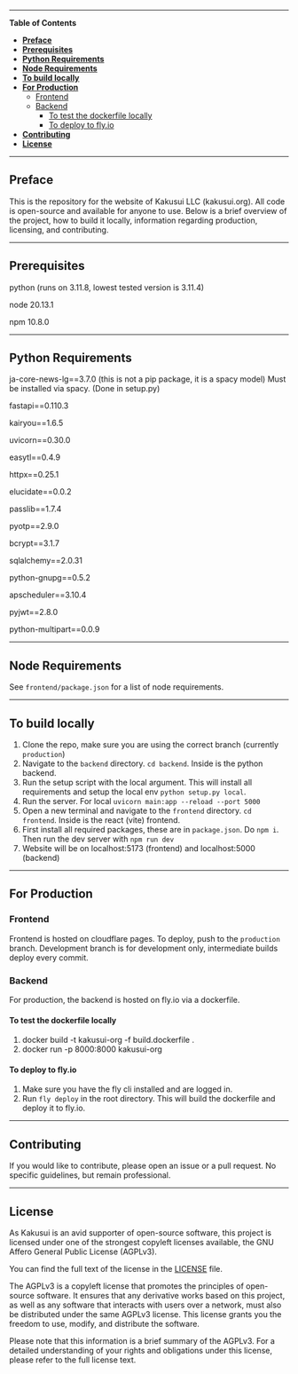---------------------------------------------------------------------------------------------------------------------------------------------------
**Table of Contents**

- [**Preface**](#preface)
- [**Prerequisites**](#prerequisites)
- [**Python Requirements**](#python-requirements)
- [**Node Requirements**](#node-requirements)
- [**To build locally**](#to-build-locally)
- [**For Production**](#for-production)
  - [Frontend](#frontend)
  - [Backend](#backend)
    - [To test the dockerfile locally](#to-test-the-dockerfile-locally)
    - [To deploy to fly.io](#to-deploy-to-flyio)
- [**Contributing**](#contributing)
- [**License**](#license)

--------------------------------------------------------------------------------------------------------------------------------------------------

## **Preface**<a name="preface"></a>
This is the repository for the website of Kakusui LLC (kakusui.org). All code is open-source and available for anyone to use. Below is a brief overview of the project, how to build it locally, information regarding production, licensing, and contributing. 

--------------------------------------------------------------------------------------------------------------------------------------------------

## **Prerequisites**<a name="prerequisites"></a>
python (runs on 3.11.8, lowest tested version is 3.11.4)

node 20.13.1

npm 10.8.0

--------------------------------------------------------------------------------------------------------------------------------------------------

## **Python Requirements**<a name="python-requirements"></a>
ja-core-news-lg==3.7.0 (this is not a pip package, it is a spacy model) Must be installed via spacy. (Done in setup.py)

fastapi==0.110.3

kairyou==1.6.5

uvicorn==0.30.0

easytl==0.4.9

httpx==0.25.1

elucidate==0.0.2

passlib==1.7.4

pyotp==2.9.0

bcrypt==3.1.7

sqlalchemy==2.0.31

python-gnupg==0.5.2

apscheduler==3.10.4

pyjwt==2.8.0

python-multipart==0.0.9

--------------------------------------------------------------------------------------------------------------------------------------------------

## **Node Requirements**<a name="node-requirements"></a>
See `frontend/package.json` for a list of node requirements.

--------------------------------------------------------------------------------------------------------------------------------------------------

## **To build locally**<a name="build-locally"></a>
1. Clone the repo, make sure you are using the correct branch (currently `production`)
2. Navigate to the `backend` directory. `cd backend`. Inside is the python backend.
3. Run the setup script with the local argument. This will install all requirements and setup the local env `python setup.py local`.
4. Run the server. For local `uvicorn main:app --reload --port 5000`
5. Open a new terminal and navigate to the `frontend` directory. `cd frontend`. Inside is the react (vite) frontend.
6. First install all required packages, these are in `package.json`. Do `npm i`. Then run the dev server with `npm run dev`
7. Website will be on localhost:5173 (frontend) and localhost:5000 (backend)

--------------------------------------------------------------------------------------------------------------------------------------------------

## **For Production**<a name="for-production"></a>

### Frontend

Frontend is hosted on cloudflare pages. To deploy, push to the `production` branch. Development branch is for development only, intermediate builds deploy every commit.

### Backend

For production, the backend is hosted on fly.io via a dockerfile.

#### To test the dockerfile locally
1. docker build -t kakusui-org -f build.dockerfile .
2. docker run -p 8000:8000 kakusui-org

#### To deploy to fly.io
1. Make sure you have the fly cli installed and are logged in.
2. Run `fly deploy` in the root directory. This will build the dockerfile and deploy it to fly.io.

--------------------------------------------------------------------------------------------------------------------------------------------------

## **Contributing**<a name="contributing"></a>
If you would like to contribute, please open an issue or a pull request. No specific guidelines, but remain professional.

--------------------------------------------------------------------------------------------------------------------------------------------------

## **License**<a name="license"></a>

As Kakusui is an avid supporter of open-source software, this project is licensed under one of the strongest copyleft licenses available, the GNU Affero General Public License (AGPLv3).

You can find the full text of the license in the [LICENSE](License.md) file.

The AGPLv3 is a copyleft license that promotes the principles of open-source software. It ensures that any derivative works based on this project, as well as any software that interacts with users over a network, must also be distributed under the same AGPLv3 license. This license grants you the freedom to use, modify, and distribute the software.

Please note that this information is a brief summary of the AGPLv3. For a detailed understanding of your rights and obligations under this license, please refer to the full license text.
